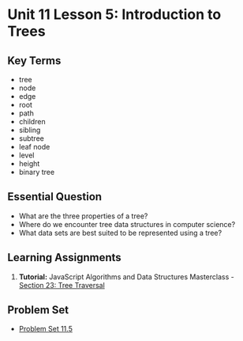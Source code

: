 # Unit 11 Lesson 5: Introduction to Trees

## Key Terms
* tree
* node
* edge
* root
* path
* children
* sibling
* subtree
* leaf node
* level
* height
* binary tree

## Essential Question
* What are the three properties of a tree?
* Where do we encounter tree data structures in computer science?
* What data sets are best suited to be represented using a tree?

## Learning Assignments
1. **Tutorial:** JavaScript Algorithms and Data Structures Masterclass - [Section 23: Tree Traversal](https://www.udemy.com/course/js-algorithms-and-data-structures-masterclass/learn/lecture/11198444#overview)


## Problem Set
* [Problem Set 11.5](https://github.com/The-Marcy-Lab-School/problem-set-11_5)
